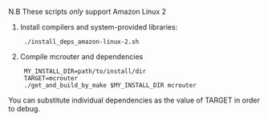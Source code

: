 N.B These scripts *only* support Amazon Linux 2

1. Install compilers and system-provided libraries:

        ./install_deps_amazon-linux-2.sh

2. Compile mcrouter and dependencies

        MY_INSTALL_DIR=path/to/install/dir
        TARGET=mcrouter
        ./get_and_build_by_make $MY_INSTALL_DIR mcrouter

You can substitute individual dependencies as the value of TARGET in order to debug. 
